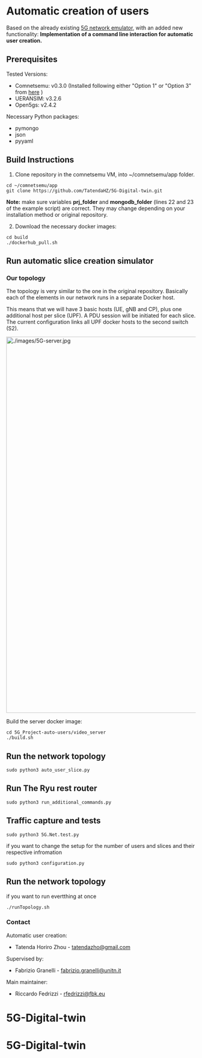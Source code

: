 # Automatic creation of users 
Based on the already existing [5G network emulator](https://github.com/fabrizio-granelli/comnetsemu_5Gnet), with an added new functionality:
**Implementation of a command line interaction for automatic user creation.** 

## Prerequisites

Tested Versions:
- Comnetsemu: v0.3.0 (Installed following either "Option 1" or "Option 3" from [here](https://git.comnets.net/public-repo/comnetsemu) )
- UERANSIM: v3.2.6
- Open5gs: v2.4.2

Necessary Python packages:
- pymongo
- json
- pyyaml

## Build Instructions

1. Clone repository in the comnetsemu VM, into ~/comnetsemu/app folder.
```
cd ~/comnetsemu/app 
git clone https://github.com/TatendaHZ/5G-Digital-twin.git
```
**Note:** make sure variables **prj_folder** and **mongodb_folder** (lines 22 and 23 of the example script) are correct. They may change depending on your installation method or original repository.

2. Download the necessary docker images:

```
cd build
./dockerhub_pull.sh
```


## Run automatic slice creation simulator

### Our topology
The topology is very similar to the one in the original repository. Basically each of the elements in our network runs in a separate Docker host.

This means that we will have 3 basic hosts (UE, gNB and CP), plus one additional host per slice (UPF).
A PDU session will be initiated for each slice.
The current configuration links all UPF docker hosts to the second switch (S2). 

<img src="./images/5G-server.jpg" title="./images/5G-server.jpg" width=1000px></img>


Build the server docker image:

```
cd 5G_Project-auto-users/video_server
./build.sh
```

## Run the network topology

```
sudo python3 auto_user_slice.py

```

## Run The Ryu rest router 

```
sudo python3 run_additional_commands.py

```

## Traffic capture and  tests


```
sudo python3 5G.Net.test.py
```

if you want to change the setup for the number of users and slices and their respective infromation 

```
sudo python3 configuration.py
```


## Run the network topology

if you want to run evertthing at once 

```
./runTopology.sh
```

### Contact

Automatic user creation: 
- Tatenda Horiro Zhou - tatendazho@gmail.com

Supervised by: 
- Fabrizio Granelli - fabrizio.granelli@unitn.it

Main maintainer:
- Riccardo Fedrizzi - rfedrizzi@fbk.eu




# 5G-Digital-twin
# 5G-Digital-twin
